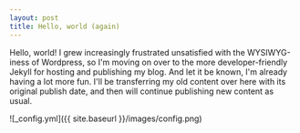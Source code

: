 ```yaml
---
layout: post
title: Hello, world (again)
---
```


Hello, world! I grew increasingly frustrated unsatisfied with the WYSIWYG-iness of Wordpress, so I'm moving on over to the more developer-friendly Jekyll for hosting and publishing my blog. And let it be known, I'm already having a lot more fun. I'll be transferring my old content over here with its original publish date, and then will continue publishing new content as usual.

![_config.yml]({{ site.baseurl }}/images/config.png)
